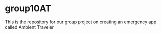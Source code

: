 # group10AT
This is the repository for our group project on creating an emergency app called Ambient Traveler
